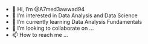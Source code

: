 - 👋 Hi, I’m @A7med3awwad94
- 👀 I’m interested in Data Analysis and Data Science
- 🌱 I’m currently learning Data Analysis Fundamentals
- 💞️ I’m looking to collaborate on ...
- 📫 How to reach me ...

<!---
A7med3awwad94/A7med3awwad94 is a ✨ special ✨ repository because its `README.md` (this file) appears on your GitHub profile.
You can click the Preview link to take a look at your changes.
--->
